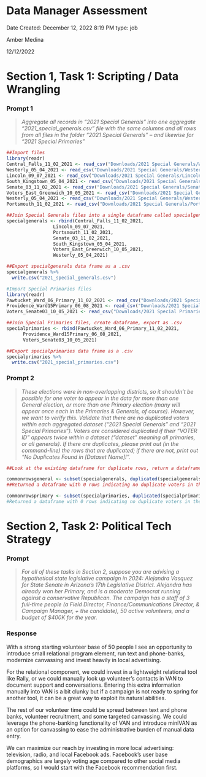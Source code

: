 # Data Manager Assessment

Date Created: December 12, 2022 8:19 PM
type: job

Amber Medina

12/12/2022

# Section 1, Task 1: Scripting / Data Wrangling

### Prompt 1

> *Aggregate all records in “2021 Special Generals” into one aggregate
“2021_special_generals.csv” file with the same columns and all rows from all files in the
folder “2021 Special Generals” – and likewise for “2021 Special Primaries”*
> 

```r
##Import files
library(readr)
Central_Falls_11_02_2021 <- read_csv("Downloads/2021 Special Generals/Westerly - 05-04-2021.csv")
Westerly_05_04_2021 <- read_csv("Downloads/2021 Special Generals/Westerly - 05-04-2021.csv")
Lincoln_09_07_2021 <- read_csv("Downloads/2021 Special Generals/Lincoln - 09-07-2021.csv")
South_Kingstown_05_04_2021 <- read_csv("Downloads/2021 Special Generals/South Kingstown - 05-04-2021.csv")
Senate_03_11_02_2021 <- read_csv("Downloads/2021 Special Generals/Senate 03 - 11-02-2021.csv")
Voters_East_Greenwich_10_05_2021 <- read_csv("Downloads/2021 Special Generals/Voters - East Greenwich - 10-05-2021.csv")
Westerly_05_04_2021 <- read_csv("Downloads/2021 Special Generals/Westerly - 05-04-2021.csv")
Portsmouth_11_02_2021 <- read_csv("Downloads/2021 Special Generals/Portsmouth - 11-02-2021.csv")

##Join Special Generals files into a single dataframe called specialgenerals
specialgenerals <- rbind(Central_Falls_11_02_2021,
                 Lincoln_09_07_2021,
                 Portsmouth_11_02_2021,
                 Senate_03_11_02_2021,
                 South_Kingstown_05_04_2021,
                 Voters_East_Greenwich_10_05_2021,
                 Westerly_05_04_2021)

##Export specialgenerals data frame as a .csv
specialgenerals %>%
  write.csv("2021_special_generals.csv")
```

```r
#Import Special Primaries files
library(readr)
Pawtucket_Ward_06_Primary_11_02_2021 <- read_csv("Downloads/2021 Special Primaries/Pawtucket - Ward 06 Primary - 11-02-2021.csv")
Providence_Ward15Primary_06_08_2021 <- read_csv("Downloads/2021 Special Primaries/Providence-Ward15Primary-06-08-2021.csv")
Voters_Senate03_10_05_2021 <- read_csv("Downloads/2021 Special Primaries/Voters-Senate03-10-05-2021.csv")

##Join Special Primaries files, create dataframe, export as .csv
specialprimaries <- rbind(Pawtucket_Ward_06_Primary_11_02_2021,
      Providence_Ward15Primary_06_08_2021,
      Voters_Senate03_10_05_2021) 

##Export specialprimaries data frame as a .csv
specialprimaries %>%
  write.csv("2021_special_primaries.csv")
```

### Prompt 2

> *These elections were in non-overlapping districts, so it shouldn’t be possible for one
voter to appear in the data for more than one General election, or more than one Primary
election (many will appear once each in the Primaries & Generals, of course). However,
we want to verify this. Validate that there are no duplicated voters within each
aggregated dataset (“2021 Special Generals” and “2021 Special Primaries”). Voters are
considered duplicated if their “VOTER ID” appears twice within a dataset (“dataset”
meaning all primaries, or all generals). If there are duplicates, please print out (in the
command-line) the rows that are duplicated; if there are not, print out “No Duplicates
Found in [Dataset Name]!”.*
> 

```r
##Look at the existing dataframe for duplicate rows, return a dataframe containing the duplicates

commonrowsgeneral <- subset(specialgenerals, duplicated(specialgenerals))
##Returned a dataframe with 0 rows indicating no duplicate voters in the generals file

commonrowsprimary <- subset(specialprimaries, duplicated(specialprimaries))
#Returned a dataframe with 0 rows indicating no duplicate voters in the primaries file
```

# Section 2, Task 2: Political Tech Strategy

### Prompt

> *For all of these tasks in Section 2, suppose you are advising a hypothetical state
legislative campaign in 2024: Alejandra Vasquez for State Senate in Arizona’s
17th Legislative District. Alejandra has already won her Primary, and is a
moderate Democrat running against a conservative Republican. The campaign
has a staff of 3 full-time people (a Field Director, Finance/Communications
Director, & Campaign Manager, + the candidate), 50 active volunteers, and a
budget of $400K for the year.*
> 

### Response

With a strong starting volunteer base of 50 people I see an opportunity to introduce small relational program element, run text and phone-banks, modernize canvassing and invest heavily in local advertising. 

For the relational component, we could invest in a lightweight relational tool like Rally, or we could manually look up volunteer’s contacts in VAN to document support and conversations. Entering this extra information manually into VAN is a bit clunky but if a campaign is not ready to spring for another tool, it can be a great way to exploit its natural abilities.

The rest of our volunteer time could be spread between text and phone banks, volunteer recruitment, and some targeted canvassing. We could leverage the phone-banking functionality of VAN and introduce miniVAN as an option for canvassing to ease the administrative burden of manual data entry.

We can maximize our reach by investing in more local advertising: television, radio, and local Facebook ads. Facebook’s user base demographics are largely voting age compared to other social media platforms, so I would start with the Facebook recommendation first.
